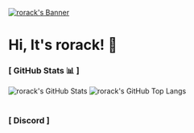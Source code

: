 [<img alt="rorack's Banner" align="center" src="https://capsule-render.vercel.app/api?type=waving&color=ff9999&height=260&section=header&text=pspd0&fontColor=ffffff"/>](https://github.com/pspd0)

# Hi, It's rorack! 👋

### [ GitHub Stats 📊 ]

<div>
      <img alt="rorack's GitHub Stats" src="https://github-readme-stats.vercel.app/api?username=pspd0&show_icons=true&theme=github_dark&hide_border=true&bg_color=00000000"/>
      <img align="top" alt="rorack's GitHub Top Langs" src="https://github-readme-stats.vercel.app/api/top-langs/?username=pspd0&show_icons=true&theme=github_dark&layout=compact&hide_border=true&bg_color=00000000"/>
</div>

<br>

### [ Discord ]

[](https://discord.com/users/793017237144862740)

